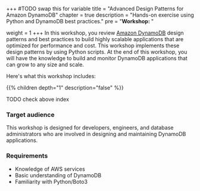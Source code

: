 +++
#TODO swap this for variable
title = "Advanced Design Patterns for Amazon DynamoDB"
chapter = true
description = "Hands-on exercise using Python and DynamoDB best practices."
pre = "<b>Workshop: </b>"

weight = 1
+++
In this workshop, you review [Amazon DynamoDB](https://docs.aws.amazon.com/amazondynamodb/latest/developerguide/Introduction.html) design patterns and best practices to build highly scalable applications that are optimized for performance and cost. This workshop implements these design patterns by using Python scripts. At the end of this workshop, you will have the knowledge to build and monitor DynamoDB applications that can grow to any size and scale. 

Here's what this workshop includes:

{{% children  depth="1" description="false" %}}

TODO check above index

### Target audience

This workshop is designed for developers, engineers, and database administrators who are involved in designing and maintaining DynamoDB applications.

### Requirements
- Knowledge of AWS services
- Basic understanding of DynamoDB
- Familiarity with Python/Boto3
